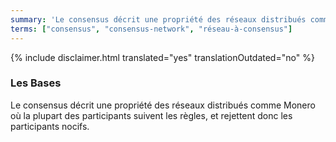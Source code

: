```yaml
---
summary: 'Le consensus décrit une propriété des réseaux distribués comme Monero où la plupart des participants suivent les règles, et rejettent donc les participants nocifs'
terms: ["consensus", "consensus-network", "réseau-à-consensus"]
---
```


{% include disclaimer.html translated="yes" translationOutdated="no" %}

### Les Bases

Le consensus décrit une propriété des réseaux distribués comme Monero où la
plupart des participants suivent les règles, et rejettent donc les
participants nocifs.
